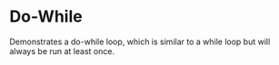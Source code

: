 # Do-While

Demonstrates a do-while loop, which is similar to a while loop but will always
be run at least once.
